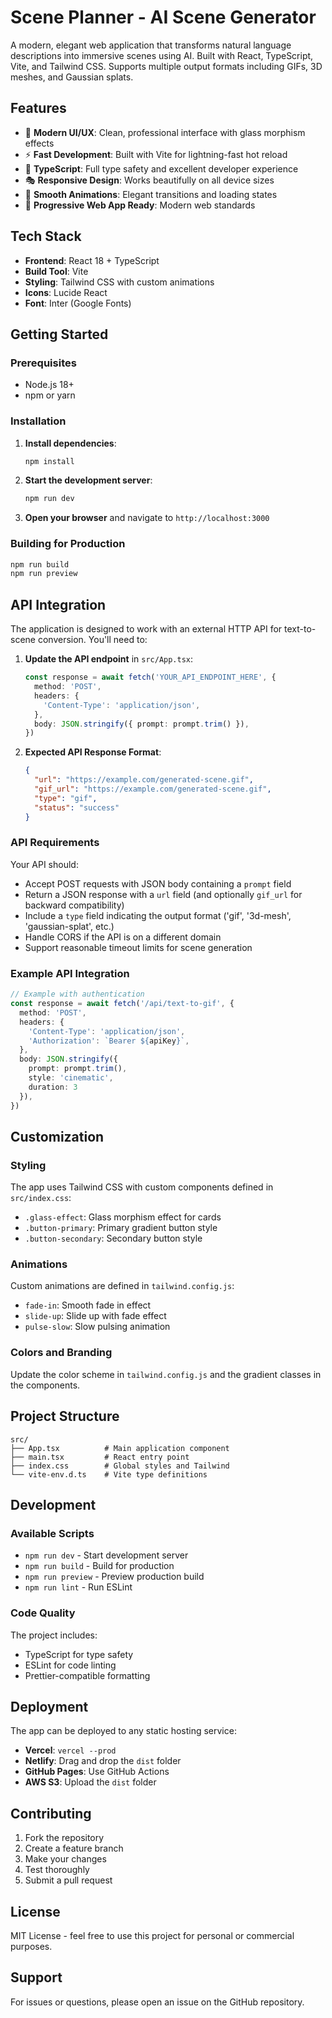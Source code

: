 # Scene Planner - AI Scene Generator

A modern, elegant web application that transforms natural language descriptions into immersive scenes using AI. Built with React, TypeScript, Vite, and Tailwind CSS. Supports multiple output formats including GIFs, 3D meshes, and Gaussian splats.

## Features

- 🎨 **Modern UI/UX**: Clean, professional interface with glass morphism effects
- ⚡ **Fast Development**: Built with Vite for lightning-fast hot reload
- 🎯 **TypeScript**: Full type safety and excellent developer experience
- 🎭 **Responsive Design**: Works beautifully on all device sizes
- 🌈 **Smooth Animations**: Elegant transitions and loading states
- 📱 **Progressive Web App Ready**: Modern web standards

## Tech Stack

- **Frontend**: React 18 + TypeScript
- **Build Tool**: Vite
- **Styling**: Tailwind CSS with custom animations
- **Icons**: Lucide React
- **Font**: Inter (Google Fonts)

## Getting Started

### Prerequisites

- Node.js 18+ 
- npm or yarn

### Installation

1. **Install dependencies**:
   ```bash
   npm install
   ```

2. **Start the development server**:
   ```bash
   npm run dev
   ```

3. **Open your browser** and navigate to `http://localhost:3000`

### Building for Production

```bash
npm run build
npm run preview
```

## API Integration

The application is designed to work with an external HTTP API for text-to-scene conversion. You'll need to:

1. **Update the API endpoint** in `src/App.tsx`:
   ```typescript
   const response = await fetch('YOUR_API_ENDPOINT_HERE', {
     method: 'POST',
     headers: {
       'Content-Type': 'application/json',
     },
     body: JSON.stringify({ prompt: prompt.trim() }),
   })
   ```

2. **Expected API Response Format**:
   ```json
   {
     "url": "https://example.com/generated-scene.gif",
     "gif_url": "https://example.com/generated-scene.gif",
     "type": "gif",
     "status": "success"
   }
   ```

### API Requirements

Your API should:
- Accept POST requests with JSON body containing a `prompt` field
- Return a JSON response with a `url` field (and optionally `gif_url` for backward compatibility)
- Include a `type` field indicating the output format ('gif', '3d-mesh', 'gaussian-splat', etc.)
- Handle CORS if the API is on a different domain
- Support reasonable timeout limits for scene generation

### Example API Integration

```typescript
// Example with authentication
const response = await fetch('/api/text-to-gif', {
  method: 'POST',
  headers: {
    'Content-Type': 'application/json',
    'Authorization': `Bearer ${apiKey}`,
  },
  body: JSON.stringify({ 
    prompt: prompt.trim(),
    style: 'cinematic',
    duration: 3
  }),
})
```

## Customization

### Styling

The app uses Tailwind CSS with custom components defined in `src/index.css`:

- `.glass-effect`: Glass morphism effect for cards
- `.button-primary`: Primary gradient button style
- `.button-secondary`: Secondary button style

### Animations

Custom animations are defined in `tailwind.config.js`:

- `fade-in`: Smooth fade in effect
- `slide-up`: Slide up with fade effect
- `pulse-slow`: Slow pulsing animation

### Colors and Branding

Update the color scheme in `tailwind.config.js` and the gradient classes in the components.

## Project Structure

```
src/
├── App.tsx          # Main application component
├── main.tsx         # React entry point
├── index.css        # Global styles and Tailwind
└── vite-env.d.ts    # Vite type definitions
```

## Development

### Available Scripts

- `npm run dev` - Start development server
- `npm run build` - Build for production
- `npm run preview` - Preview production build
- `npm run lint` - Run ESLint

### Code Quality

The project includes:
- TypeScript for type safety
- ESLint for code linting
- Prettier-compatible formatting

## Deployment

The app can be deployed to any static hosting service:

- **Vercel**: `vercel --prod`
- **Netlify**: Drag and drop the `dist` folder
- **GitHub Pages**: Use GitHub Actions
- **AWS S3**: Upload the `dist` folder

## Contributing

1. Fork the repository
2. Create a feature branch
3. Make your changes
4. Test thoroughly
5. Submit a pull request

## License

MIT License - feel free to use this project for personal or commercial purposes.

## Support

For issues or questions, please open an issue on the GitHub repository. 